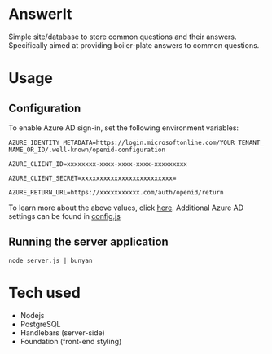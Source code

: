 # AnswerIt

Simple site/database to store common questions and their answers.  Specifically aimed at providing boiler-plate answers to common questions.

# Usage

## Configuration

To enable Azure AD sign-in, set the following environment variables:

`AZURE_IDENTITY_METADATA=https://login.microsoftonline.com/YOUR_TENANT_NAME_OR_ID/.well-known/openid-configuration`

`AZURE_CLIENT_ID=xxxxxxxx-xxxx-xxxx-xxxx-xxxxxxxxx`

`AZURE_CLIENT_SECRET=xxxxxxxxxxxxxxxxxxxxxxxxx=`

`AZURE_RETURN_URL=https://xxxxxxxxxxx.com/auth/openid/return`

To learn more about the above values, click [here](https://azure.microsoft.com/en-us/documentation/articles/active-directory-b2c-reference-oidc/#get-a-token).
Additional Azure AD settings can be found in [config.js](utils/config.js)

## Running the server application

`node server.js | bunyan`

# Tech used
 
 * Nodejs
 * PostgreSQL
 * Handlebars (server-side)
 * Foundation (front-end styling)

